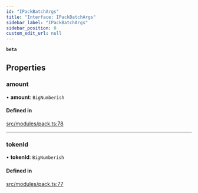 ```yaml
---
id: "IPackBatchArgs"
title: "Interface: IPackBatchArgs"
sidebar_label: "IPackBatchArgs"
sidebar_position: 0
custom_edit_url: null
---
```


**`beta`**

## Properties

### amount

• **amount**: `BigNumberish`

#### Defined in

[src/modules/pack.ts:78](https://github.com/PrasoonPratham/nftlabs-sdk-ts/blob/ff1ad69/src/modules/pack.ts#L78)

___

### tokenId

• **tokenId**: `BigNumberish`

#### Defined in

[src/modules/pack.ts:77](https://github.com/PrasoonPratham/nftlabs-sdk-ts/blob/ff1ad69/src/modules/pack.ts#L77)
